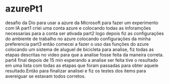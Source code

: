 # azurePt1
desafio da Dio para usar a azure da Microsoft para fazer um experimento com IA
part1 
criei uma conta azure e colocando todas as inforamções necessarias para a conta ser ativada
part2
logo depois fiz as configurações do ambiente de trabalho no azure colocando configurações da minha preferencia 
part3 
então comecei a fazer o uso das funções do azure colocando um sistema de aluguel de bicicleta para analise, fiz todas as etapas descritas no video para que a analise fosse feita da maneira correta.
part4 final
depois de 15 min esperando a analise ser feita tive o resultado em uma lista com todas as etapas que foram passadas para obter aquele resultado.Então para finalizar analisei e fiz os testes dos items para avereiguar se estavam todos corretos.
